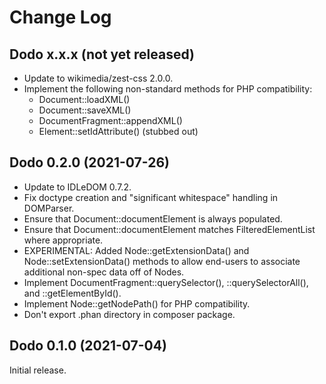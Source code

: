 # Change Log

## Dodo x.x.x (not yet released)
* Update to wikimedia/zest-css 2.0.0.
* Implement the following non-standard methods for PHP compatibility:
  * Document::loadXML()
  * Document::saveXML()
  * DocumentFragment::appendXML()
  * Element::setIdAttribute() (stubbed out)

## Dodo 0.2.0 (2021-07-26)
* Update to IDLeDOM 0.7.2.
* Fix doctype creation and "significant whitespace" handling in DOMParser.
* Ensure that Document::documentElement is always populated.
* Ensure that Document::documentElement matches FilteredElementList where
  appropriate.
* EXPERIMENTAL: Added Node::getExtensionData() and Node::setExtensionData()
  methods to allow end-users to associate additional non-spec data off of
  Nodes.
* Implement DocumentFragment::querySelector(), ::querySelectorAll(), and
  ::getElementById().
* Implement Node::getNodePath() for PHP compatibility.
* Don't export .phan directory in composer package.

## Dodo 0.1.0 (2021-07-04)
Initial release.
